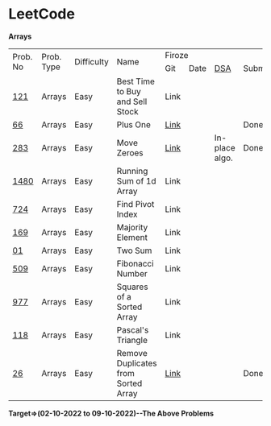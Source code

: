 # LeetCode
<!-- Output copied to clipboard! -->

<!-- Yay, no errors, warnings, or alerts! -->

**Arrays**


<table>
  <tr>
   <td rowspan="2" >Prob. No
   </td>
   <td rowspan="2" >Prob. Type
   </td>
   <td rowspan="2" >Difficulty
   </td>
   <td rowspan="2" >Name
   </td>
   <td colspan="4" >Firoze
   </td>
   <td colspan="4" >Nusrat
   </td>
   <td rowspan="2" >Assign Date
   </td>
  </tr>
  <tr>
   <td>Git
   </td>
   <td>Date
   </td>
   <td><a href="https://docs.google.com/document/d/1YET-ucWSgf-R_RuLc60-WkQE32YjylkVBgpQk6xvDqQ/edit">DSA</a>
   </td>
   <td>Submit
   </td>
   <td>Git
   </td>
   <td>Date
   </td>
   <td><a href="https://docs.google.com/document/d/1nXIdRYcFzDAuN3Kd9HPN8KkaUawD_X-3S5O78UGihx8/edit">DSA</a>
   </td>
   <td>Submit
   </td>
  </tr>
  <tr>
   <td><a href="https://leetcode.com/problems/best-time-to-buy-and-sell-stock/">121</a>
   </td>
   <td>Arrays
   </td>
   <td>Easy
   </td>
   <td>Best Time to Buy and Sell Stock
   </td>
   <td>Link
   </td>
   <td>
   </td>
   <td>
   </td>
   <td>
   </td>
   <td>Link
   </td>
   <td>
   </td>
   <td>
   </td>
   <td>Done
   </td>
   <td>
   </td>
  </tr>
  <tr>
   <td><a href="https://leetcode.com/problems/plus-one/">66</a>
   </td>
   <td>Arrays
   </td>
   <td>Easy
   </td>
   <td>Plus One
   </td>
   <td><a href="https://github.com/firoze-hossain/LeetCode/tree/master/src/com/leetcode/array/easy/plusOne">Link</a>
   </td>
   <td>
   </td>
   <td>
   </td>
   <td>Done
   </td>
   <td>Link
   </td>
   <td>
   </td>
   <td>
   </td>
   <td>
   </td>
   <td>
   </td>
  </tr>
  <tr>
   <td><a href="https://leetcode.com/problems/move-zeroes/">283</a>
   </td>
   <td>Arrays
   </td>
   <td>Easy
   </td>
   <td>Move Zeroes
   </td>
   <td><a href="https://github.com/firoze-hossain/LeetCode/tree/master/src/com/leetcode/array/easy/moveZeroes">Link</a>
   </td>
   <td>
   </td>
   <td>In-place algo.
   </td>
   <td>Done
   </td>
   <td><a href="https://github.com/nusrathow/LeetCode/blob/main/src/main/java/com/leetcode/array/easy/moveZeroes/moveZeroes.java">Link</a>
   </td>
   <td>
   </td>
   <td>
   </td>
   <td>Done
   </td>
   <td>
   </td>
  </tr>
  <tr>
   <td><a href="https://leetcode.com/problems/running-sum-of-1d-array/">1480</a>
   </td>
   <td>Arrays
   </td>
   <td>Easy
   </td>
   <td>Running Sum of 1d Array
   </td>
   <td>Link
   </td>
   <td>
   </td>
   <td>
   </td>
   <td>
   </td>
   <td>Link
   </td>
   <td>
   </td>
   <td>
   </td>
   <td>Done
   </td>
   <td>
   </td>
  </tr>
  <tr>
   <td><a href="https://leetcode.com/problems/find-pivot-index/">724</a>
   </td>
   <td>Arrays
   </td>
   <td>Easy
   </td>
   <td>Find Pivot Index
   </td>
   <td>Link
   </td>
   <td>
   </td>
   <td>
   </td>
   <td>
   </td>
   <td>Link
   </td>
   <td>
   </td>
   <td>
   </td>
   <td>
   </td>
   <td>
   </td>
  </tr>
  <tr>
   <td><a href="https://leetcode.com/problems/majority-element/">169</a>
   </td>
   <td>Arrays
   </td>
   <td>Easy
   </td>
   <td>Majority Element
   </td>
   <td>Link
   </td>
   <td>
   </td>
   <td>
   </td>
   <td>
   </td>
   <td>Link
   </td>
   <td>
   </td>
   <td>
   </td>
   <td>
   </td>
   <td>
   </td>
  </tr>
  <tr>
   <td><a href="https://leetcode.com/problems/two-sum/">01</a>
   </td>
   <td>Arrays
   </td>
   <td>Easy
   </td>
   <td>Two Sum
   </td>
   <td>Link
   </td>
   <td>
   </td>
   <td>
   </td>
   <td>
   </td>
   <td><a href="https://github.com/nusrathow/LeetCode/tree/main/src/main/java/com/leetcode/array/easy/twoSum">Link</a>
   </td>
   <td>
   </td>
   <td>
   </td>
   <td>Done
   </td>
   <td>
   </td>
  </tr>
  <tr>
   <td><a href="https://leetcode.com/problems/fibonacci-number/">509</a>
   </td>
   <td>Arrays
   </td>
   <td>Easy
   </td>
   <td>Fibonacci Number
   </td>
   <td>Link
   </td>
   <td>
   </td>
   <td>
   </td>
   <td>
   </td>
   <td>Link
   </td>
   <td>
   </td>
   <td>
   </td>
   <td>
   </td>
   <td>
   </td>
  </tr>
  <tr>
   <td><a href="https://leetcode.com/problems/squares-of-a-sorted-array/">977</a>
   </td>
   <td>Arrays
   </td>
   <td>Easy
   </td>
   <td>Squares of a Sorted Array
   </td>
   <td>Link
   </td>
   <td>
   </td>
   <td>
   </td>
   <td>
   </td>
   <td>Link
   </td>
   <td>
   </td>
   <td>
   </td>
   <td>
   </td>
   <td>
   </td>
  </tr>
  <tr>
   <td><a href="https://leetcode.com/problems/pascals-triangle/">118</a>
   </td>
   <td>Arrays
   </td>
   <td>Easy
   </td>
   <td>Pascal's Triangle
   </td>
   <td>Link
   </td>
   <td>
   </td>
   <td>
   </td>
   <td>
   </td>
   <td>Link
   </td>
   <td>
   </td>
   <td>
   </td>
   <td>
   </td>
   <td>
   </td>
  </tr>
  <tr>
   <td><a href="https://leetcode.com/problems/remove-duplicates-from-sorted-array/">26</a>
   </td>
   <td>Arrays
   </td>
   <td>Easy
   </td>
   <td>Remove Duplicates from Sorted Array
   </td>
   <td><a href="https://github.com/firoze-hossain/LeetCode/tree/master/src/com/leetcode/array/easy/removeDuplicatesfromSortedArray">Link</a>
   </td>
   <td>
   </td>
   <td>
   </td>
   <td>Done
   </td>
   <td><a href="https://github.com/nusrathow/LeetCode/blob/main/src/main/java/com/leetcode/array/easy/removeDuplicatesfromSortedArray/removeDuplicatesfromSortedArray.java">Link</a>
   </td>
   <td>
   </td>
   <td>
   </td>
   <td>Done
   </td>
   <td>
   </td>
  </tr>
</table>


**Target⇒(02-10-2022 to 09-10-2022)--The Above Problems**
